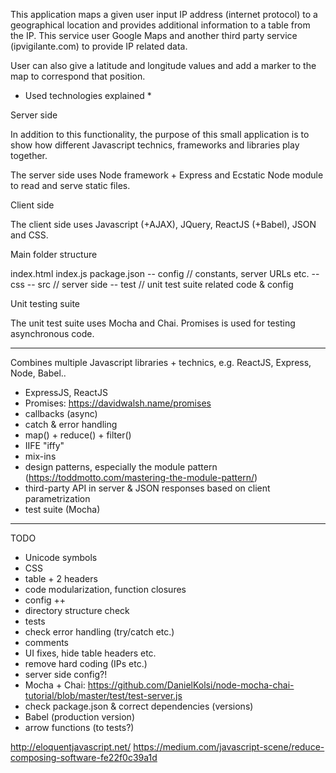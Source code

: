 

This application maps a given user input IP address (internet protocol) to a geographical location
and provides additional information to a table from the IP. This service user Google Maps and
another third party service (ipvigilante.com) to provide IP related data.

User can also give a latitude and longitude values and add a marker to the map to
correspond that position.


* Used technologies explained *

Server side

In addition to this functionality, the purpose of this small application is to
show how different Javascript technics, frameworks and libraries play together.

The server side uses Node framework + Express and Ecstatic Node module to read
and serve static files.

Client side

The client side uses Javascript (+AJAX), JQuery, ReactJS (+Babel), JSON and CSS.


Main folder structure

 index.html
 index.js
 package.json
 -- config // constants, server URLs etc.
 -- css
 -- src  // server side
 -- test // unit test suite related code & config

Unit testing suite

The unit test suite uses Mocha and Chai. Promises is used for testing
asynchronous code.


-----------------
Combines multiple Javascript libraries + technics, e.g.
ReactJS, Express, Node, Babel..

* ExpressJS, ReactJS
* Promises: https://davidwalsh.name/promises
* callbacks (async)
* catch & error handling
* map() + reduce() + filter()
* IIFE "iffy"
* mix-ins
* design patterns, especially the module pattern (https://toddmotto.com/mastering-the-module-pattern/)
* third-party API in server & JSON responses based on client parametrization
* test suite (Mocha)
----
TODO
* Unicode symbols
* CSS
* table + 2 headers
* code modularization, function closures
* config ++
* directory structure check
* tests
* check error handling (try/catch etc.)
* comments
* UI fixes, hide table headers etc.
* remove hard coding (IPs etc.)
* server side config?!
* Mocha + Chai: https://github.com/DanielKolsi/node-mocha-chai-tutorial/blob/master/test/test-server.js
* check package.json & correct dependencies (versions)
* Babel (production version)
* arrow functions (to tests?)

http://eloquentjavascript.net/
https://medium.com/javascript-scene/reduce-composing-software-fe22f0c39a1d
